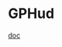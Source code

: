 # GPHud

[doc](https://paper.dropbox.com/doc/Global-Poker-Hands-Tracker-V2--An_PofMsW87zpTnBzAYzdgU5AQ-JWkU4MThqb1MgQwgUcoeY)
